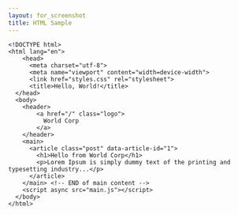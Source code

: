 ```yaml
---
layout: for_screenshot
title: HTML Sample
---
```


<pre class="language-markup"><code>&lt;!DOCTYPE html&gt;
&lt;html lang="en"&gt;
    &lt;head&gt;
      &lt;meta charset=&quot;utf-8&quot;&gt;
      &lt;meta name=&quot;viewport&quot; content=&quot;width=device-width&quot;&gt;
      &lt;link href=&quot;styles.css&quot; rel=&quot;stylesheet&quot;&gt;
      &lt;title&gt;Hello, World!&lt;/title&gt;
  &lt;/head&gt;
  &lt;body&gt;
    &lt;header&gt;
        &lt;a href=&quot;/&quot; class=&quot;logo&quot;&gt;
          World Corp
        &lt;/a&gt;
    &lt;/header&gt;
    &lt;main&gt;
      &lt;article class=&quot;post&quot; data-article-id=&quot;1&quot;&gt;
        &lt;h1&gt;Hello from World Corp&lt;/h1&gt;
        &lt;p&gt;Lorem Ipsum is simply dummy text of the printing and typesetting industry...&lt;/p&gt;
      &lt;/article&gt;
    &lt;/main&gt; &lt;!-- END of main content --&gt;
    &lt;script async src=&quot;main.js&quot;&gt;&lt;/script&gt;
  &lt;/body&gt;
&lt;/html&gt;</code></pre>

